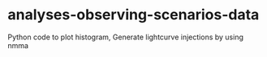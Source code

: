 # analyses-observing-scenarios-data
Python code to plot histogram, Generate lightcurve injections by using nmma
